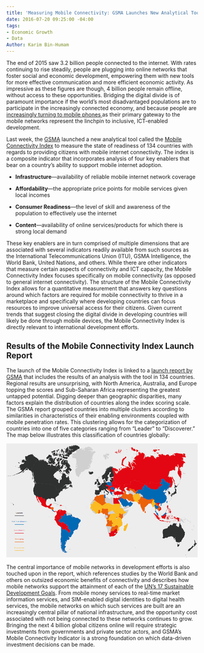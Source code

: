 ```yaml
---
title: 'Measuring Mobile Connectivity: GSMA Launches New Analytical Tool'
date: 2016-07-20 09:25:00 -04:00
tags:
- Economic Growth
- Data
Author: Karim Bin-Humam
---
```


The end of 2015 saw 3.2 billion people connected to the internet. With rates continuing to rise steadily, people are plugging into online networks that foster social and economic development, empowering them with new tools for more effective communication and more efficient economic activity. As impressive as these figures are though, 4 billion people remain offline, without access to these opportunities. Bridging the digital divide is of paramount importance if the world’s most disadvantaged populations are to participate in the increasingly connected economy, and because people are [increasingly turning to mobile phones ](http://www.gsmamobileeconomy.com/GSMA_Global_Mobile_Economy_Report_2015.pdf)as their primary gateway to the mobile networks represent the linchpin to inclusive, ICT-enabled development.

<!--more-->

Last week, the [GSMA](http://www.gsma.com/) launched a new analytical tool called the [Mobile Connectivity Index](http://www.mobileconnectivityindex.com/) to measure the state of readiness of 134 countries with regards to providing citizens with mobile internet connectivity. The index is a composite indicator that incorporates analysis of four key enablers that bear on a country’s ability to support mobile internet adoption.

* **Infrastructure**—availability of reliable mobile internet network coverage

* **Affordability**—the appropriate price points for mobile services given local incomes

* **Consumer Readiness**—the level of skill and awareness of the population to effectively use the internet

* **Content**—availability of online services/products for which there is strong local demand

These key enablers are in turn comprised of multiple dimensions that are associated with several indicators readily available from such sources as the International Telecommunications Union (ITU), GSMA Intelligence, the World Bank, United Nations, and others. While there are other indicators that measure certain aspects of connectivity and ICT capacity, the Mobile Connectivity Index focuses specifically on mobile connectivity (as opposed to general internet connectivity). The structure of the Mobile Connectivity Index allows for a quantitative measurement that answers key questions around which factors are required for mobile connectivity to thrive in a marketplace and specifically where developing countries can focus resources to improve universal access for their citizens. Given current trends that suggest closing the digital divide in developing countries will likely be done through mobile devices, the Mobile Connectivity Index is directly relevant to international development efforts.

## Results of the Mobile Connectivity Index Launch Report

The launch of the Mobile Connectivity Index is linked to a [launch report by GSMA](http://www.mobileconnectivityindex.com/widgets/connectivityIndex/pdf/ConnectivityIndex_V01.pdf) that includes the results of an analysis with the tool in 134 countries. Regional results are unsurprising, with North America, Australia, and Europe topping the scores and Sub-Saharan Africa representing the greatest untapped potential. Digging deeper than geographic disparities, many factors explain the distribution of countries along the index scoring scale. The GSMA report grouped countries into multiple clusters according to similarities in characteristics of their enabling environments coupled with mobile penetration rates. This clustering allows for the categorization of countries into one of five categories ranging from “Leader” to “Discoverer.” The map below illustrates this classification of countries globally:

![gsmamap-a48016.png](/uploads/gsmamap-a48016.png)

The central importance of mobile networks in development efforts is also touched upon in the report, which references studies by the World Bank and others on outsized economic benefits of connectivity and describes how mobile networks support the attainment of each of the [UN’s  17 Sustainable Development Goals](https://sustainabledevelopment.un.org/sdgs). From mobile money services to real-time market information services, and SIM-enabled digital identities to digital health services, the mobile networks on which such services are built are an increasingly central pillar of national infrastructure, and the opportunity cost associated with not being connected to these networks continues to grow. Bringing the next 4 billion global citizens online will require strategic investments from governments and private sector actors, and GSMA’s Mobile Connectivity Indicator is a strong foundation on which data-driven investment decisions can be made.